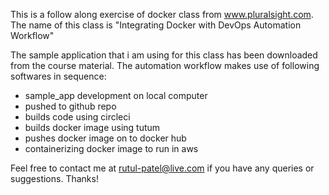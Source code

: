 This is a follow along exercise of docker class from www.pluralsight.com. The name of this class is "Integrating Docker with DevOps Automation Workflow"

The sample application that i am using for this class has been downloaded from the course material. The automation workflow makes use of following softwares in sequence:

- sample_app development on local computer
- pushed to github repo
- builds code using circleci
- builds docker image using tutum
- pushes docker image on to docker hub
- containerizing docker image to run in aws

Feel free to contact me at rutul-patel@live.com if you have any queries or suggestions. Thanks!
